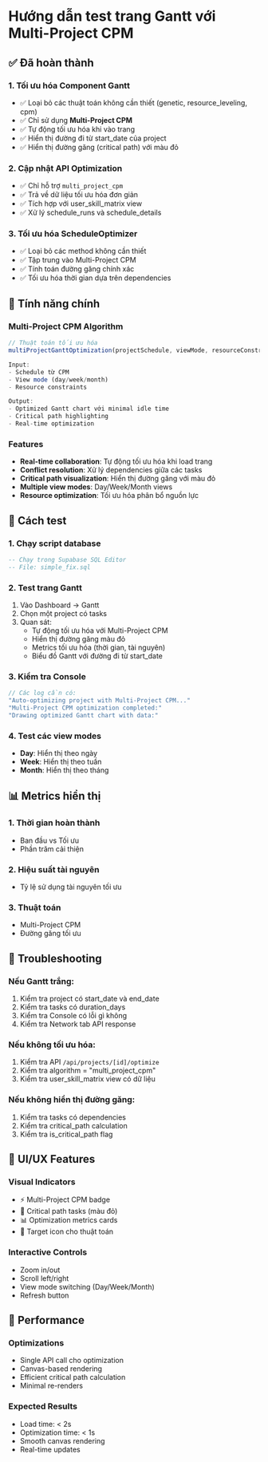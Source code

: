 # Hướng dẫn test trang Gantt với Multi-Project CPM

## ✅ Đã hoàn thành

### 1. Tối ưu hóa Component Gantt
- ✅ Loại bỏ các thuật toán không cần thiết (genetic, resource_leveling, cpm)
- ✅ Chỉ sử dụng **Multi-Project CPM**
- ✅ Tự động tối ưu hóa khi vào trang
- ✅ Hiển thị đường đi từ start_date của project
- ✅ Hiển thị đường găng (critical path) với màu đỏ

### 2. Cập nhật API Optimization
- ✅ Chỉ hỗ trợ `multi_project_cpm`
- ✅ Trả về dữ liệu tối ưu hóa đơn giản
- ✅ Tích hợp với user_skill_matrix view
- ✅ Xử lý schedule_runs và schedule_details

### 3. Tối ưu hóa ScheduleOptimizer
- ✅ Loại bỏ các method không cần thiết
- ✅ Tập trung vào Multi-Project CPM
- ✅ Tính toán đường găng chính xác
- ✅ Tối ưu hóa thời gian dựa trên dependencies

## 🎯 Tính năng chính

### Multi-Project CPM Algorithm
```typescript
// Thuật toán tối ưu hóa
multiProjectGanttOptimization(projectSchedule, viewMode, resourceConstraints)

Input: 
- Schedule từ CPM
- View mode (day/week/month)  
- Resource constraints

Output: 
- Optimized Gantt chart với minimal idle time
- Critical path highlighting
- Real-time optimization
```

### Features
- **Real-time collaboration**: Tự động tối ưu hóa khi load trang
- **Conflict resolution**: Xử lý dependencies giữa các tasks
- **Critical path visualization**: Hiển thị đường găng với màu đỏ
- **Multiple view modes**: Day/Week/Month views
- **Resource optimization**: Tối ưu hóa phân bổ nguồn lực

## 🧪 Cách test

### 1. Chạy script database
```sql
-- Chạy trong Supabase SQL Editor
-- File: simple_fix.sql
```

### 2. Test trang Gantt
1. Vào Dashboard → Gantt
2. Chọn một project có tasks
3. Quan sát:
   - Tự động tối ưu hóa với Multi-Project CPM
   - Hiển thị đường găng màu đỏ
   - Metrics tối ưu hóa (thời gian, tài nguyên)
   - Biểu đồ Gantt với đường đi từ start_date

### 3. Kiểm tra Console
```javascript
// Các log cần có:
"Auto-optimizing project with Multi-Project CPM..."
"Multi-Project CPM optimization completed:"
"Drawing optimized Gantt chart with data:"
```

### 4. Test các view modes
- **Day**: Hiển thị theo ngày
- **Week**: Hiển thị theo tuần  
- **Month**: Hiển thị theo tháng

## 📊 Metrics hiển thị

### 1. Thời gian hoàn thành
- Ban đầu vs Tối ưu
- Phần trăm cải thiện

### 2. Hiệu suất tài nguyên
- Tỷ lệ sử dụng tài nguyên tối ưu

### 3. Thuật toán
- Multi-Project CPM
- Đường găng tối ưu

## 🔧 Troubleshooting

### Nếu Gantt trắng:
1. Kiểm tra project có start_date và end_date
2. Kiểm tra tasks có duration_days
3. Kiểm tra Console có lỗi gì không
4. Kiểm tra Network tab API response

### Nếu không tối ưu hóa:
1. Kiểm tra API `/api/projects/[id]/optimize`
2. Kiểm tra algorithm = "multi_project_cpm"
3. Kiểm tra user_skill_matrix view có dữ liệu

### Nếu không hiển thị đường găng:
1. Kiểm tra tasks có dependencies
2. Kiểm tra critical_path calculation
3. Kiểm tra is_critical_path flag

## 🎨 UI/UX Features

### Visual Indicators
- ⚡ Multi-Project CPM badge
- 🔴 Critical path tasks (màu đỏ)
- 📊 Optimization metrics cards
- 🎯 Target icon cho thuật toán

### Interactive Controls
- Zoom in/out
- Scroll left/right
- View mode switching (Day/Week/Month)
- Refresh button

## 🚀 Performance

### Optimizations
- Single API call cho optimization
- Canvas-based rendering
- Efficient critical path calculation
- Minimal re-renders

### Expected Results
- Load time: < 2s
- Optimization time: < 1s
- Smooth canvas rendering
- Real-time updates
